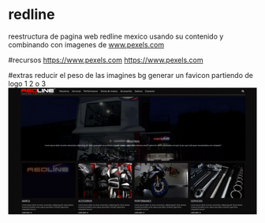 # redline
reestructura de pagina web redline mexico usando su contenido y combinando con imagenes de www.pexels.com

#recursos
https://www.pexels.com
https://www.pexels.com

#extras
reducir el peso de las imagines bg
generar un favicon partiendo de logo 1 2 o 3
![Screenshot](maqueta1.png)
